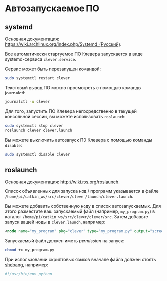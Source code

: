 Автозапускаемое ПО
===

systemd
---

Основная документация: https://wiki.archlinux.org/index.php/Systemd_(Русский).

Все автоматически стартуемое ПО Клевера запускается в виде systemd-сервиса `clever.service`.

Сервис может быть перезапущен командой:

```bash
sudo systemctl restart clever
```

Текстовый вывод ПО можно просмотреть с помощью команды journalctl:

```bash
journalctl -u clever
```

Для того, запустить ПО Клевера непосредственно в текущей консольной сессии, вы можете использовать `roslaunch`:

```bash
sudo systemctl stop clever
roslaunch clever clever.launch
```

Вы можете выключить автозапуск ПО Клевера с помощью команды `disable`:

```bash
sudo systemctl disable clever
```

roslaunch
---

Основная документация: http://wiki.ros.org/roslaunch.

Список объявленных для запуска нод / программ указывается в файле `/home/pi/catkin_ws/src/clever/clever/launch/clever.launch`.

Вы можете добавить собственную ноду в список автозапускаемых. Для этого разместите ваш запускаемый файл (например, `my_program.py`) в каталог `/home/pi/catkin_ws/src/clever/clever/src`. Затем добавьте запуск вашей ноды в `clever.launch`, например:

```xml
<node name="my_program" pkg="clever" type="my_program.py" output="screen"/>
```

Запускаемый файл должен иметь *permission* на запуск:

```bash
chmod +x my_program.py
```

При использовании скриптовых языков вначале файла должен стоять [shebang](https://ru.wikipedia.org/wiki/Шебанг_(Unix)), например:

```bash
#!/usr/bin/env python
```
